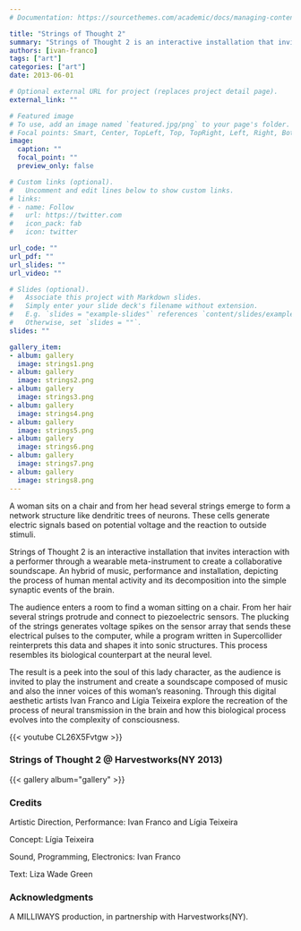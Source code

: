 ```yaml
---
# Documentation: https://sourcethemes.com/academic/docs/managing-content/

title: "Strings of Thought 2"
summary: "Strings of Thought 2 is an interactive installation that invites interaction with a performer through a wearable meta-instrument to create a collaborative soundscape."
authors: [ivan-franco]
tags: ["art"]
categories: ["art"]
date: 2013-06-01

# Optional external URL for project (replaces project detail page).
external_link: ""

# Featured image
# To use, add an image named `featured.jpg/png` to your page's folder.
# Focal points: Smart, Center, TopLeft, Top, TopRight, Left, Right, BottomLeft, Bottom, BottomRight.
image:
  caption: ""
  focal_point: ""
  preview_only: false

# Custom links (optional).
#   Uncomment and edit lines below to show custom links.
# links:
# - name: Follow
#   url: https://twitter.com
#   icon_pack: fab
#   icon: twitter

url_code: ""
url_pdf: ""
url_slides: ""
url_video: ""

# Slides (optional).
#   Associate this project with Markdown slides.
#   Simply enter your slide deck's filename without extension.
#   E.g. `slides = "example-slides"` references `content/slides/example-slides.md`.
#   Otherwise, set `slides = ""`.
slides: ""

gallery_item:
- album: gallery
  image: strings1.png
- album: gallery
  image: strings2.png
- album: gallery
  image: strings3.png
- album: gallery
  image: strings4.png
- album: gallery
  image: strings5.png
- album: gallery
  image: strings6.png
- album: gallery
  image: strings7.png
- album: gallery
  image: strings8.png
---
```

A woman sits on a chair and from her head several strings emerge to form a network structure like dendritic trees of neurons. These cells generate electric signals based on potential voltage and the reaction to outside stimuli.

Strings of Thought 2 is an interactive installation that invites interaction with a performer through a wearable meta-instrument to create a collaborative soundscape. An hybrid of music, performance and installation, depicting the process of human mental activity and its decomposition into the simple synaptic events of the brain.

The audience enters a room to find a woman sitting on a chair. From her hair several strings protrude and connect to piezoelectric sensors. The plucking of the strings generates voltage spikes on the sensor array that sends these electrical pulses to the computer, while a program written in Supercollider reinterprets this data and shapes it into sonic structures. This process resembles its biological counterpart at the neural level.

The result is a peek into the soul of this lady character, as the audience is invited to play the instrument and create a soundscape composed of music and also the inner voices of this woman’s reasoning. Through this digital aesthetic artists Ivan Franco and Lígia Teixeira explore the recreation of the process of neural transmission in the brain and how this biological process evolves into the complexity of consciousness.

{{< youtube CL26X5Fvtgw >}}

### Strings of Thought 2 @ Harvestworks(NY 2013)

{{< gallery album="gallery" >}}

### Credits
Artistic Direction, Performance: Ivan Franco and Lígia Teixeira

Concept: Lígia Teixeira

Sound, Programming, Electronics: Ivan Franco

Text: Liza Wade Green

### Acknowledgments
A MILLIWAYS production, in partnership with Harvestworks(NY).
